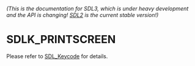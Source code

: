###### (This is the documentation for SDL3, which is under heavy development and the API is changing! [SDL2](https://wiki.libsdl.org/SDL2/) is the current stable version!)
# SDLK_PRINTSCREEN

Please refer to [SDL_Keycode](SDL_Keycode) for details.

